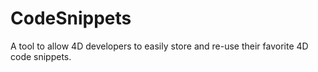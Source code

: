# CodeSnippets
A tool to allow 4D developers to easily store and re-use their favorite 4D code snippets.
